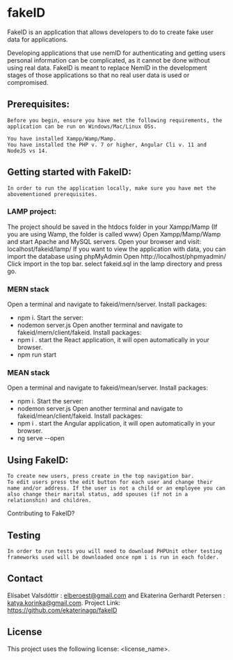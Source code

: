 # fakeID
FakeID is an application that allows developers to do to create fake user data for applications.

Developing applications that use nemID for authenticating and getting users personal information can be complicated, as it cannot be done without using real data. FakeID is meant to replace NemID in the development stages of those applications so that no real user data is used or compromised.


## Prerequisites:
    Before you begin, ensure you have met the following requirements, the application can be run on Windows/Mac/Linux OSs.

    You have installed Xampp/Wamp/Mamp.
    You have installed the PHP v. 7 or higher, Angular Cli v. 11 and NodeJS vs 14.


## Getting started with FakeID:
    In order to run the application locally, make sure you have met the abovementioned prerequisites.

### LAMP project:

The project should be saved in the htdocs folder in your Xampp/Mamp (If you are using Wamp, the folder is called www)
Open Xampp/Mamp/Wamp and start Apache and MySQL servers.
Open your browser and visit: localhost/fakeid/lamp/
If you want to view the application with data, you can import the database using phpMyAdmin
Open http://localhost/phpmyadmin/
Click import in the top bar.
   select fakeid.sql in the lamp directory and press go.


### MERN stack
 Open a terminal and navigate to fakeid/mern/server.
 Install packages:
 - npm i.
 Start the server:
 - nodemon server.js
 Open another terminal and navigate to fakeid/mern/client/fakeid.
 Install packages:
 - npm i .
 start the React application, it will open automatically in your browser.
 - npm run start

### MEAN stack
 Open a terminal and navigate to fakeid/mean/server.
 Install packages:
 - npm i.
 Start the server:
 - nodemon server.js
 Open another terminal and navigate to fakeid/mean/client/fakeid.
 Install packages:
 - npm i .
 start the Angular application, it will open automatically in your browser.
 - ng serve --open

## Using FakeID:
    To create new users, press create in the top navigation bar.
    To edit users press the edit button for each user and change their name and/or address. If the user is not a child or an employee you can also change their marital status, add spouses (if not in a relationshin) and children.

Contributing to FakeID?


## Testing 
    In order to run tests you will need to download PHPUnit other testing frameworks used will be downloaded once npm i is run in each folder.



## Contact
Elísabet Valsdóttir : elberoest@gmail.com and Ekaterina Gerhardt Petersen : katya.korinka@gmail.com.
Project Link: https://github.com/ekaterinagp/fakeID

## License
This project uses the following license: <license_name>.


